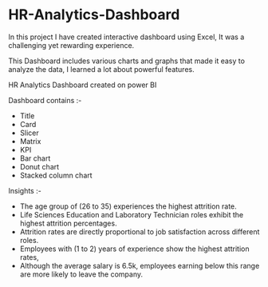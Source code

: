  # HR-Analytics-Dashboard

In this project I have created interactive dashboard using Excel, It was a challenging yet rewarding experience.

This Dashboard includes various charts and graphs that made it easy to analyze the data, I learned a lot about powerful features.

HR Analytics Dashboard created on power BI

Dashboard contains :-

- Title
- Card
- Slicer
- Matrix
- KPI
- Bar chart
- Donut chart
- Stacked column chart
  
Insights :- 

- The age group of (26 to 35) experiences the highest attrition rate.
- Life Sciences Education and Laboratory Technician roles exhibit the highest attrition percentages.
- Attrition rates are directly proportional to job
satisfaction across different roles.
- Employees with (1 to 2) years of experience show the highest attrition rates,
- Although the average salary is 6.5k, employees earning below this range are more likely to leave the company.
